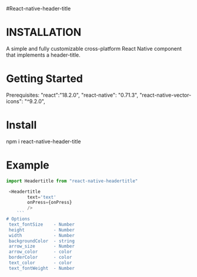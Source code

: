 #React-native-header-title

# INSTALLATION

A simple and fully customizable cross-platform React Native component that implements a header-title.

# Getting Started
Prerequisites:
"react":"18.2.0",
"react-native": "0.71.3",
"react-native-vector-icons": "^9.2.0",

# Install
npm i react-native-header-title

# Example

```js
import Headertitle from "react-native-headertitle"

 <Headertitle
        text='text'
        onPress={onPress}
        />
    ```
# Options
 text_fontSize    - Number
 height           - Number
 width            - Number
 backgroundColor  - string
 arrow_size       - Number
 arrow_color      - color
 borderColor      - color 
 text_color       - color
 text_fontWeight  - Number

      
        
